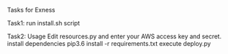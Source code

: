 Tasks for Exness

Task1:
run install.sh script

Task2:
Usage
Edit resources.py and enter your AWS access key and secret.
install dependencies pip3.6 install -r requirements.txt
execute deploy.py 
